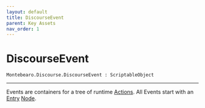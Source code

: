 ```yaml
---
layout: default
title: DiscourseEvent
parent: Key Assets
nav_order: 1
---
```


# DiscourseEvent

```
Montebearo.Discourse.DiscourseEvent : ScriptableObject
```
---

Events are containers for a tree of runtime [Actions](discourse-action.md). All Events start with an [Entry](node-entry.md) [Node](node.md).
